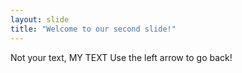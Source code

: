 ```yaml
---
layout: slide
title: "Welcome to our second slide!"
---
```

Not your text, MY TEXT
Use the left arrow to go back!
